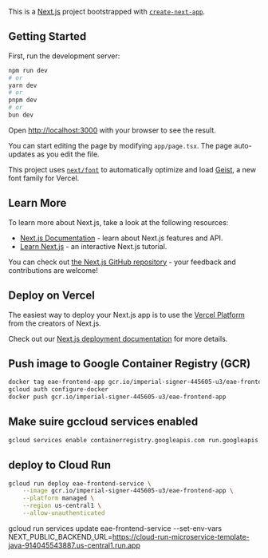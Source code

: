 This is a [Next.js](https://nextjs.org) project bootstrapped with [`create-next-app`](https://nextjs.org/docs/app/api-reference/cli/create-next-app).

## Getting Started

First, run the development server:

```bash
npm run dev
# or
yarn dev
# or
pnpm dev
# or
bun dev
```

Open [http://localhost:3000](http://localhost:3000) with your browser to see the result.

You can start editing the page by modifying `app/page.tsx`. The page auto-updates as you edit the file.

This project uses [`next/font`](https://nextjs.org/docs/app/building-your-application/optimizing/fonts) to automatically optimize and load [Geist](https://vercel.com/font), a new font family for Vercel.

## Learn More

To learn more about Next.js, take a look at the following resources:

- [Next.js Documentation](https://nextjs.org/docs) - learn about Next.js features and API.
- [Learn Next.js](https://nextjs.org/learn) - an interactive Next.js tutorial.

You can check out [the Next.js GitHub repository](https://github.com/vercel/next.js) - your feedback and contributions are welcome!

## Deploy on Vercel

The easiest way to deploy your Next.js app is to use the [Vercel Platform](https://vercel.com/new?utm_medium=default-template&filter=next.js&utm_source=create-next-app&utm_campaign=create-next-app-readme) from the creators of Next.js.

Check out our [Next.js deployment documentation](https://nextjs.org/docs/app/building-your-application/deploying) for more details.

## Push image to Google Container Registry (GCR)
```bash
docker tag eae-frontend-app gcr.io/imperial-signer-445605-u3/eae-frontend-app
gcloud auth configure-docker
docker push gcr.io/imperial-signer-445605-u3/eae-frontend-app
```
## Make suire gccloud services enabled
```bash
gcloud services enable containerregistry.googleapis.com run.googleapis.com
```
## deploy to Cloud Run
```bash
gcloud run deploy eae-frontend-service \
    --image gcr.io/imperial-signer-445605-u3/eae-frontend-app \
    --platform managed \
    --region us-central1 \
    --allow-unauthenticated
```

gcloud run services update eae-frontend-service --set-env-vars NEXT_PUBLIC_BACKEND_URL=https://cloud-run-microservice-template-java-914045543887.us-central1.run.app

